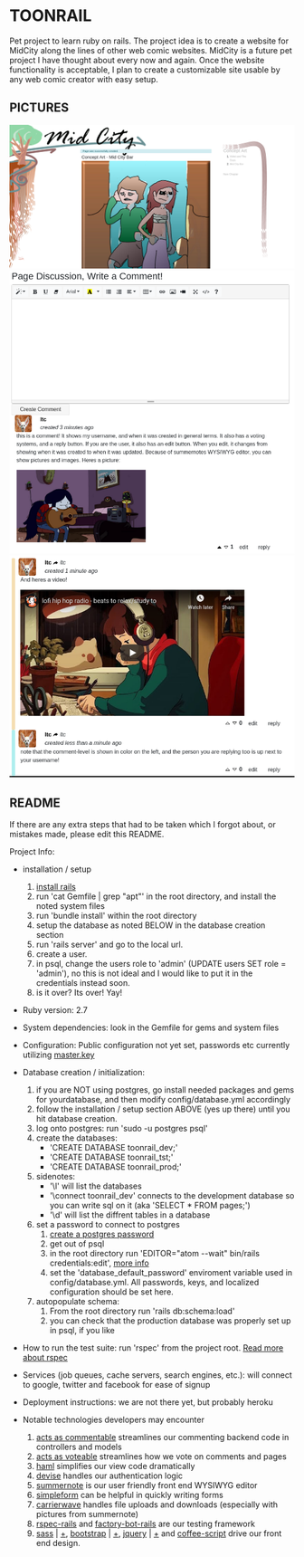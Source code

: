 # TOONRAIL
Pet project to learn ruby on rails. The project idea is to create a website for MidCity along the lines of other web comic websites. MidCity is a future pet project I have thought about every now and again. Once the website functionality is acceptable, I plan to create a customizable site usable by any web comic creator with easy setup.

## PICTURES
![main-page](.pics/main-page.png)
![write-coms](.pics/write_a_comment.png)
![coms2](.pics/comments-2.png)

## README

If there are any extra steps that had to be taken which I forgot about, or mistakes made, please edit this README.

Project Info:

* installation / setup
  1. [install rails](http://www.installrails.com/)
  2. run 'cat Gemfile | grep "apt"' in the root directory, and install the noted system files
  3. run 'bundle install' within the root directory
  4. setup the database as noted BELOW in the database creation section
  5. run 'rails server' and go to the local url.
  6. create a user.
  7. in psql, change the users role to 'admin' (UPDATE users SET role = 'admin'), no this is not ideal and I would like to put it in the credentials instead soon.
  8. is it over? Its over! Yay!

* Ruby version: 2.7

* System dependencies: look in the Gemfile for gems and system files

* Configuration: Public configuration not yet set, passwords etc currently utilizing [master.key](https://medium.com/@thorntonbrenden/rails-and-the-legendary-master-key-15c8be7799f1)

* Database creation / initialization:
  1. if you are NOT using postgres, go install needed packages and gems for yourdatabase, and then modify config/database.yml accordingly
  2. follow the installation / setup section ABOVE (yes up there) until you hit database creation.
  3. log onto postgres: run 'sudo -u postgres psql'
  4. create the databases:
      - 'CREATE DATABASE toonrail_dev;'
      - 'CREATE DATABASE toonrail_tst;'
      - 'CREATE DATABASE toonrail_prod;'
  5. sidenotes:
      - '\l' will list the databases
      - '\connect toonrail_dev' connects to the development database so you can write sql on it (aka 'SELECT * FROM pages;')
      - '\d' will list the diffrent tables in a database
  6. set a password to connect to postgres
      1. [create a postgres password](https://www.postgresqltutorial.com/postgresql-change-password/)
      2. get out of psql
      3. in the root directory run 'EDITOR="atom --wait" bin/rails credentials:edit', [more info](https://medium.com/@thorntonbrenden/rails-and-the-legendary-master-key-15c8be7799f1)
      4. set the 'database_default_password' enviroment variable used in config/database.yml. All passwords, keys, and localized configuration should be set here.
  7. autopopulate schema: 
      1. From the root directory run 'rails db:schema:load'
      2. you can check that the production database was properly set up in psql, if you like

* How to run the test suite: run 'rspec' from the project root. [Read more about rspec](https://github.com/rspec/rspec)

* Services (job queues, cache servers, search engines, etc.): will connect to google, twitter and facebook for ease of signup

* Deployment instructions: we are not there yet, but probably heroku

* Notable technologies developers may encounter
  1. [acts as commentable](https://github.com/jackdempsey/acts_as_commentable) streamlines our commenting backend code in controllers and models
  2. [acts as voteable](https://github.com/ryanto/acts_as_votable) streamlines how we vote on comments and pages
  3. [haml](https://github.com/haml/haml-rails) simplifies our view code dramatically
  4. [devise](https://github.com/heartcombo/devise) handles our authentication logic
  5. [summernote](https://summernote.org/) is our user friendly front end WYSIWYG editor
  6. [simpleform](https://github.com/heartcombo/simple_form) can be helpful in quickly writing forms
  7. [carrierwave](https://github.com/carrierwaveuploader/carrierwave) handles file uploads and downloads (especially with pictures from summernote)
  8. [rspec-rails](https://github.com/rspec/rspec-rails) and [factory-bot-rails](https://github.com/thoughtbot/factory_bot_rails) are our testing framework
  9. [sass](https://github.com/rails/sass-rails) | [+](https://sass-lang.com/), [bootstrap](https://github.com/twbs/bootstrap-rubygem) | [+](https://getbootstrap.com/docs/4.1/getting-started/introduction/), [jquery](https://github.com/rails/jquery-rails) | [+](https://api.jquery.com/category/selectors/) and [coffee-script](https://coffeescript.org/) drive our front end design.
  
